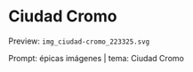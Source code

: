 # Ciudad Cromo

Preview: `img_ciudad-cromo_223325.svg`

Prompt: épicas imágenes | tema: Ciudad Cromo
